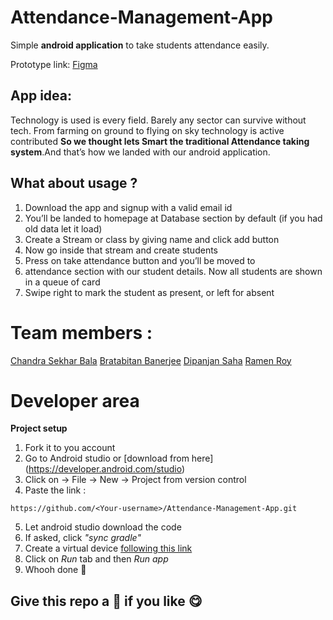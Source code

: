 # Attendance-Management-App
Simple **android application** to take students attendance easily.

Prototype link: [Figma](https://www.figma.com/file/noRd5ORgXFJHgIDtjcBfLS/Attendance-App_Degisn(Chandra))

## App idea: 
Technology is used is every field. Barely any sector can survive without tech. From farming on ground to flying on sky technology is active contributed
**So we thought lets Smart the  traditional Attendance taking system**.And that’s how we landed with our android application.

## What about usage ?
1. Download the app and signup with a valid email id
2. You’ll be landed to homepage at Database section by default (if you had old data let it load)
3. Create a Stream or class by giving name and click add button
4. Now go inside that stream and create students
5. Press on take attendance button and you’ll be moved to
6. attendance section with our student details.
Now all students are shown in a queue of card
7. Swipe right to mark the student as present, or left for absent

# Team members : 
[Chandra Sekhar Bala](https://github.com/Chandra-Sekhar-Bala)
[Bratabitan Banerjee](https://github.com/neelqq)
[Dipanjan Saha](https://github.com/dip-ai)
[Ramen Roy](https://github.com/dip-ai)


# Developer area

**Project setup**

1. Fork it to you account
2. Go to Android studio or [download from here] (https://developer.android.com/studio) 
3. Click on -> File -> New -> Project from version control
4. Paste the link :
```
https://github.com/<Your-username>/Attendance-Management-App.git
```
5. Let android studio download the code
6. If asked, click *"sync gradle"* 
7. Create a virtual device [following this link](https://www.google.com/search?client=opera-gx&q=create+a+device+in+android+studio&sourceid=opera&ie=UTF-8&oe=UTF-8)
8. Click on *Run* tab and then *Run app*
9. Whooh done 🦄

## Give this repo a 🌟 if you like 😋
